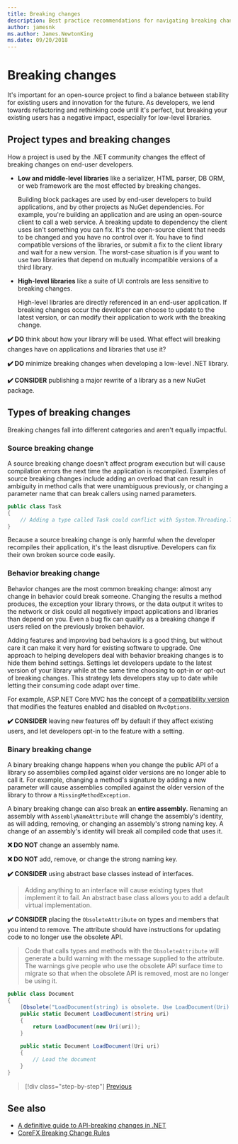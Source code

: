 ```yaml
---
title: Breaking changes
description: Best practice recommendations for navigating breaking changes when creating .NET libraries.
author: jamesnk
ms.author: James.NewtonKing
ms.date: 09/20/2018
---
```

# Breaking changes

It's important for an open-source project to find a balance between stability for existing users and innovation for the future. As developers, we lend towards refactoring and rethinking code until it's perfect, but breaking your existing users has a negative impact, especially for low-level libraries.

## Project types and breaking changes

How a project is used by the .NET community changes the effect of breaking changes on end-user developers.

* **Low and middle-level libraries** like a serializer, HTML parser, DB ORM, or web framework are the most effected by breaking changes.

  Building block packages are used by end-user developers to build applications, and by other projects as NuGet dependencies. For example, you're building an application and are using an open-source client to call a web service. A breaking update to dependency the client uses isn't something you can fix. It's the open-source client that needs to be changed and you have no control over it. You have to find compatible versions of the libraries, or submit a fix to the client library and wait for a new version. The worst-case situation is if you want to use two libraries that depend on mutually incompatible versions of a third library.

* **High-level libraries** like a suite of UI controls are less sensitive to breaking changes.

  High-level libraries are directly referenced in an end-user application. If breaking changes occur the developer can choose to update to the latest version, or can modify their application to work with the breaking change.

**✔️ DO** think about how your library will be used. What effect will breaking changes have on applications and libraries that use it?

**✔️ DO** minimize breaking changes when developing a low-level .NET library.

**✔️ CONSIDER** publishing a major rewrite of a library as a new NuGet package.

## Types of breaking changes

Breaking changes fall into different categories and aren't equally impactful.

### Source breaking change

A source breaking change doesn't affect program execution but will cause compilation errors the next time the application is recompiled. Examples of source breaking changes include adding an overload that can result in ambiguity in method calls that were unambiguous previously, or changing a parameter name that can break callers using named parameters.

```csharp
public class Task
{
    // Adding a type called Task could conflict with System.Threading.Task at compilation
}
```

Because a source breaking change is only harmful when the developer recompiles their application, it's the least disruptive. Developers can fix their own broken source code easily.

### Behavior breaking change

Behavior changes are the most common breaking change: almost any change in behavior could break someone. Changing the results a method produces, the exception your library throws, or the data output it writes to the network or disk could all negatively impact applications and libraries than depend on you. Even a bug fix can qualify as a breaking change if users relied on the previously broken behavior.

Adding features and improving bad behaviors is a good thing, but without care it can make it very hard for existing software to upgrade. One approach to helping developers deal with behavior breaking changes is to hide them behind settings. Settings let developers update to the latest version of your library while at the same time choosing to opt-in or opt-out of breaking changes. This strategy lets developers stay up to date while letting their consuming code adapt over time.

For example, ASP.NET Core MVC has the concept of a [compatibility version](https://docs.microsoft.com/en-us/aspnet/core/mvc/compatibility-version) that modifies the features enabled and disabled on `MvcOptions`.

**✔️ CONSIDER** leaving new features off by default if they affect existing users, and let developers opt-in to the feature with a setting.

### Binary breaking change

A binary breaking change happens when you change the public API of a library so assemblies compiled against older versions are no longer able to call it. For example, changing a method's signature by adding a new parameter will cause assemblies compiled against the older version of the library to throw a `MissingMethodException`.

A binary breaking change can also break an **entire assembly**. Renaming an assembly with `AssemblyNameAttribute` will change the assembly's identity, as will adding, removing, or changing an assembly's strong naming key. A change of an assembly's identity will break all compiled code that uses it.

**❌ DO NOT** change an assembly name.

**❌ DO NOT** add, remove, or change the strong naming key.

**✔️ CONSIDER** using abstract base classes instead of interfaces.

> Adding anything to an interface will cause existing types that implement it to fail. An abstract base class allows you to add a default virtual implementation.

**✔️ CONSIDER** placing the `ObsoleteAttribute` on types and members that you intend to remove. The attribute should have instructions for updating code to no longer use the obsolete API.

> Code that calls types and methods with the `ObsoleteAttribute` will generate a build warning with the message supplied to the attribute. The warnings give people who use the obsolete API surface time to migrate so that when the obsolete API is removed, most are no longer be using it.

```csharp
public class Document
{
    [Obsolete("LoadDocument(string) is obsolete. Use LoadDocument(Uri) instead.")]
    public static Document LoadDocument(string uri)
    {
        return LoadDocument(new Uri(uri));
    }

    public static Document LoadDocument(Uri uri)
    {
        // Load the document
    }
}
```

>[!div class="step-by-step"]
[Previous](./versioning.md)

## See also

* [A definitive guide to API-breaking changes in .NET](https://stackoverflow.com/questions/1456785/a-definitive-guide-to-api-breaking-changes-in-net)
* [CoreFX Breaking Change Rules](https://github.com/dotnet/corefx/blob/master/Documentation/coding-guidelines/breaking-change-rules.md)